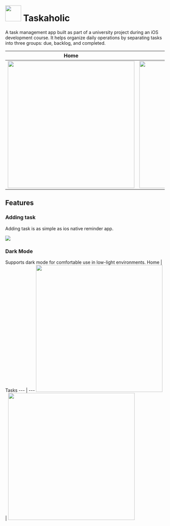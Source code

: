 <h1><img src="https://github.com/ai-den/Taskaholic/blob/master/Images/logo.png" width="50"/> Taskaholic</h1>

A task management app built as part of a university project during an iOS development course. 
It helps organize daily operations by separating tasks into three groups: due, backlog, and completed.

Home | Tasks
--- | ---
<img src="https://github.com/ai-den/Taskaholic/blob/master/Images/lightmode-home.png" width="400" /> | <img src="https://github.com/ai-den/Taskaholic/blob/master/Images/completedTasks.png" width="400" />



## Features
### Adding task
Adding task is as simple as ios native reminder app.

![](https://github.com/ai-den/Taskaholic/blob/master/Images/2021-12-23%2014-58-07.gif)

### Dark Mode
Supports dark mode for comfortable use in low-light environments.
Home | Tasks
--- | ---
<img src="https://github.com/ai-den/Taskaholic/blob/master/Images/darkmode-home.png"  width="400" /> | <img src="https://github.com/ai-den/Taskaholic/blob/master/Images/darkmode-tasks.png" width="400" />
